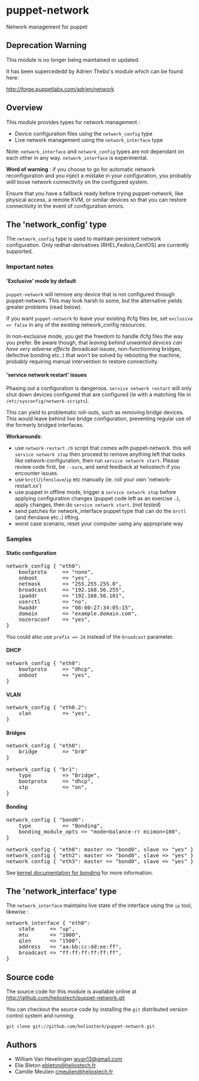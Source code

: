 # puppet-network

Network management for puppet

## Deprecation Warning

This module is no longer being maintained or updated.

It has been supercededd by Adrien Thebo's module which can be found here:

http://forge.puppetlabs.com/adrien/network

## Overview

This module provides types for network management :

 *   Device configuration files using the `network_config` type
 *   Live network management using the `network_interface` type

Note: `network_interface` and `network_config` types are not dependant on each other in any way. `network_interface` is experimental.

**Word of warning** : if you choose to go for automatic network reconfiguration and you inject a mistake in your configuration, you probably willl loose network connectivity on the configured system.

Ensure that you have a fallback ready before trying puppet-network, like physical access, a remote KVM, or similar devices so that you can restore connectivity in the event of configuration errors.

## The 'network_config' type

The `network_config` type is used to maintain persistent network configuration.
Only redhat-derivatives (RHEL,Fedora,CentOS) are currently supported.

### Important notes

#### 'Exclusive' mode by default

`puppet-network` will remove any device that is not configured through puppet-network.
This may look harsh to some, but the alternative yields greater problems (read below).

If you want `puppet-network` to leave your existing ifcfg files be, set `exclusive => false` in any of the existing network_config resources.

In non-exclusive mode, you get the freedom to handle ifcfg files the way you prefer. Be aware though, that *leaving behind unwanted devices can have very adverse effects* (broadcast issues, non-functionning bridges, defective bonding etc..) that won't be solved by rebooting the machine, probably requiring manual intervention to restore connectivity.

#### 'service network restart' issues

Phasing out a configuration is dangerous. `service network restart` will only shut down devices configured that are configured (ie with a matching file in `/etc/sysconfig/network-scripts`).

This can yield to problematic roll-outs, such as removing bridge devices. This would leave behind live bridge configuration, preventing regular use of the formerly bridged interfaces.

**Workarounds**:

 *   use `network-restart.rb` script that comes with puppet-network. this will `service network stop` then proceed to remove anything left that looks like network-configuration, then run `service network start`. Please review code first, be `--sure`, and send feedback at heliostech if you encounter issues.
 *   use `brctl`/`ifenslave`/`ip` etc manually (ie. roll your own 'network-restart.xx')
 *   use puppet in offline mode, trigger a `service network stop` before applying configuration changes (puppet code left as an exercise ..), apply changes, then do `service network start`. (*not tested*)
 *   send patches for network_interface puppet type that can do the `brctl` (and ifenslave etc..) lifting.
 *   worst case scenario, reset your computer using any appropriate way

### Samples

#### Static configuration
<pre>
network_config { "eth0":
    bootproto     => "none",
    onboot        => "yes",
    netmask       => "255.255.255.0",
    broadcast     => "192.168.56.255",
    ipaddr        => "192.168.56.101",
    userctl       => "no",
    hwaddr        => "08:00:27:34:05:15",
    domain        => "example.domain.com",
    nozeroconf    => "yes",
}
</pre>

You could also use `prefix => 24` instead of the `broadcast` parameter.

#### DHCP
<pre>
network_config { "eth0":
    bootproto     => "dhcp",
    onboot        => "yes",
}
</pre>

#### VLAN
<pre>
network_config { "eth0.2":
    vlan          => "yes",
}
</pre>

#### Bridges
<pre>
network_config { "eth0":
    bridge        => "br0"
}

network_config { "br1":
    type          => "Bridge",
    bootproto     => "dhcp",
    stp           => "on",
}
</pre>

#### Bonding
<pre>
network_config { "bond0":
    type          => "Bonding",
    bonding_module_opts => "mode=balance-rr miimon=100",
}

network_config { "eth0": master => "bond0", slave => "yes" }
network_config { "eth2": master => "bond0", slave => "yes" }
network_config { "eth3": master => "bond0", slave => "yes" }
</pre>

See [kernel documentation for bonding](http://www.kernel.org/doc/Documentation/networking/bonding.txt) for more information.

## The 'network_interface' type

The `network_interface` maintains live state of the interface using the `ip` tool, likewise :

<pre>
network_interface { "eth0":
    state     => "up",
    mtu       => "1000",
    qlen      => "1500",
    address   => "aa:bb:cc:dd:ee:ff",
    broadcast => "ff:ff:ff:ff:ff:ff",
}
</pre>

Source code
-----------

The source code for this module is available online at
    http://github.com/heliostech/puppet-network.git

You can checkout the source code by installing the `git` distributed version
control system and running:

    git clone git://github.com/heliostech/puppet-network.git

Authors
-------

 *   William Van Hevelingen <wvan13@gmail.com>
 *   Elie Bleton <ebleton@heliostech.fr>
 *   Camille Meulien <cmeulien@heliostech.fr>